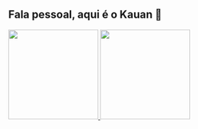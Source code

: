 ## Fala pessoal, aqui é o Kauan 👋

<div>
  <a href="https://github.com/victorhbbs">
  <img height="180em" src="https://github-readme-stats.vercel.app/api?username=victorhbbs&show_icons=true&theme=dark&include_all_commits=true&count_private=true"/>
  <img height="180em" src="https://github-readme-stats.vercel.app/api/top-langs/?username=victorhbbs&layout=compact&langs_count=16&theme=dark"/>
</div>
